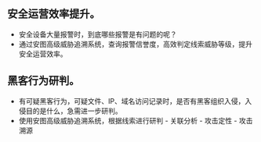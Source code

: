## 安全运营效率提升。
   - 安全设备大量报警时，到底哪些报警是有问题的呢？
   - 通过安图高级威胁追溯系统，查询报警信誉度，高效判定线索威胁等级，提升安全运营效率。

## 黑客行为研判。
   - 有可疑黑客行为，可疑文件、IP、域名访问记录时，是否有黑客组织入侵，入侵目的是什么，急需进一步研判。
   - 使用安图高级威胁追溯系统，根据线索进行研判 - 关联分析 - 攻击定性 - 攻击溯源
